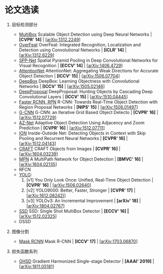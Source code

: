 论文选读
=======

1. 目标检测部分
    * [MultiBox](detection/MultiBox.md) Scalable Object Detection using Deep Neural Networks | **[CVPR' 14]** | [[arXiv:1312.2249](https://arxiv.org/abs/1312.2249)]
    * [OverFeat](detection/OverFeat.md) OverFeat: Integrated Recognition, Localization and Detection using Convolutional Networks | **[ICLR' 14]** | [[arXiv:1312.6229](https://arxiv.org/abs/1312.6229)]
    * [SPP-Net](detection/SPPNet.md) Spatial Pyramid Pooling in Deep Convolutional Networks for Visual Recognition | **[ECCV' 14]** | [[arXiv:1406.4729](https://arxiv.org/abs/1406.4729)]
    * [AttentionNet](detection/AttentionNet.md) AttentionNet: Aggregating Weak Directions for Accurate Object Detection | **[ICCV' 15]** | [[arXiv:1506.07704](https://arxiv.org/abs/1506.07704)]
    * [DeepBox](detection/DeepBox.md) DeepBox: Learning Objectness with Convolutional Networks | **[ICCV' 15]** | [[arXiv:1505.02146](https://arxiv.org/abs/1505.02146)]
    * [DeepProposal](detection/DeepProposal.md) DeepProposal: Hunting Objects by Cascading Deep Convolutional Layers | **[ICCV' 15]** | [[arXiv:1510.04445](https://arxiv.org/abs/1510.04445)]
    * [Faster RCNN, RPN](detection/FasterRCNN.md) R-CNN: Towards Real-Time Object Detection with Region Proposal Networks | **[NIPS' 15]** | [[arXiv:1506.01497](https://arxiv.org/abs/1506.01497)]
    * [G-CNN](detection/GCNN.md) G-CNN: an Iterative Grid Based Object Detecto | **[CVPR' 16]** | [[arXiv:1512.07729](https://arxiv.org/abs/1512.07729)]
    * [AZ-Net](detection/AZNet.md) Adaptive Object Detection Using Adjacency and Zoom Prediction  | **[CVPR' 16]** | [[arXiv:1512.07711](https://arxiv.org/abs/1512.07711)]
    * [ION](detection/ION.md) Inside-Outside Net: Detecting Objects in Context with Skip Pooling and Recurrent Neural Networks | **[CVPR' 16]** | [[arXiv:1512.04143](https://arxiv.org/abs/1512.04143)]
    * [CRAFT](detection/CRAPF.md) CRAFT Objects from Images | **[CVPR' 16]** | [[arXiv:1604.03239](https://arxiv.org/abs/1604.03239)]
    * [MPN](detection/MPN.md) A MultiPath Network for Object Detection | **[BMVC' 16]** | [[arXiv:1604.02135](https://arxiv.org/abs/1604.02135)]
    * RFCN
    * [YOLO](detection/YOLO.md):
        1. [v1] You Only Look Once: Unified, Real-Time Object Detection | **[CVPR' 16]** | [[arXiv:1506.02640](https://arxiv.org/abs/1506.02640)]
        1. [v2] YOLO9000: Better, Faster, Stronger | **[CVPR' 17]** | [[arXiv:1612.08242)](https://arxiv.org/abs/1612.08242)]
        1. [v3] YOLOv3: An Incremental Improvement | **[arXiv' 18]** | [[arXiv:1804.02767](https://arxiv.org/abs/1804.02767)]
    * [SSD](detection/SSD.md) SSD: Single Shot MultiBox Detector | **[ECCV' 16] |** [[arXiv:1512.02325](https://arxiv.org/abs/1512.02325)]
    * DSSD

1. 图像分割
    * [Mask RCNN](segmentation/MaskRCNN.md) Mask R-CNN | **[ICCV' 17]** | [[arXiv:1703.06870](https://arxiv.org/abs/1703.06870)]

1. 损失函数系列
    * [GHSD](loss/ghsd.md) Gradient Harmonized Single-stage Detector | **[AAAI' 2019]** | [[arXiv:1811.05181](https://arxiv.org/abs/1811.05181)]
